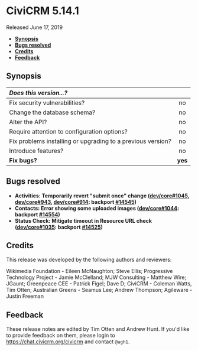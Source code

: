 # CiviCRM 5.14.1

Released June 17, 2019

- **[Synopsis](#synopsis)**
- **[Bugs resolved](#bugs)**
- **[Credits](#credits)**
- **[Feedback](#feedback)**

## <a name="synopsis"></a>Synopsis

| *Does this version...?*                                         |         |
|:--------------------------------------------------------------- |:-------:|
| Fix security vulnerabilities?                                   |   no    |
| Change the database schema?                                     |   no    |
| Alter the API?                                                  |   no    |
| Require attention to configuration options?                     |   no    |
| Fix problems installing or upgrading to a previous version?     |   no    |
| Introduce features?                                             |   no    |
| **Fix bugs?**                                                   | **yes** |

## <a name="bugs"></a>Bugs resolved

- **Activities: Temporarily revert "submit once" change ([dev/core#1045](https://lab.civicrm.org/dev/core/issues/1045), [dev/core#943](https://lab.civicrm.org/dev/core/issues/943),
  [dev/core#914](https://lab.civicrm.org/dev/core/issues/914): backport [#14545](https://github.com/civicrm/civicrm-core/pull/14545))**
- **Contacts: Error showing some uploaded images ([dev/core#1044](https://lab.civicrm.org/dev/core/issues/1044): backport [#14554](https://github.com/civicrm/civicrm-core/pull/14554))**
- **Status Check: Mitigate timeout in Resource URL check ([dev/core#1035](https://lab.civicrm.org/dev/core/issues/1035): backport [#14525](https://github.com/civicrm/civicrm-core/pull/14525))**

## <a name="credits"></a>Credits

This release was developed by the following authors and reviewers:

Wikimedia Foundation - Eileen McNaughton; Steve Ellis; Progressive Technology
Project - Jamie McClelland; MJW Consulting - Matthew Wire; JGaunt;
Greenpeace CEE - Patrick Figel; Dave D; CiviCRM - Coleman Watts, Tim Otten;
Australian Greens - Seamus Lee; Andrew Thompson; Agileware - Justin Freeman

## <a name="feedback"></a>Feedback

These release notes are edited by Tim Otten and Andrew Hunt.  If you'd like to
provide feedback on them, please login to https://chat.civicrm.org/civicrm and
contact `@agh1`.
